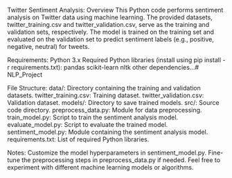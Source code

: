 Twitter Sentiment Analysis:
Overview
This Python code performs sentiment analysis on Twitter data using machine learning. The provided datasets, twitter_training.csv and twitter_validation.csv, serve as the training and validation sets, respectively. The model is trained on the training set and evaluated on the validation set to predict sentiment labels (e.g., positive, negative, neutral) for tweets.

Requirements:
Python 3.x
Required Python libraries (install using pip install -r requirements.txt):
pandas
scikit-learn
nltk
other dependencies...# NLP_Project

File Structure:
data/: Directory containing the training and validation datasets.
twitter_training.csv: Training dataset.
twitter_validation.csv: Validation dataset.
models/: Directory to save trained models.
src/: Source code directory.
preprocess_data.py: Module for data preprocessing.
train_model.py: Script to train the sentiment analysis model.
evaluate_model.py: Script to evaluate the trained model.
sentiment_model.py: Module containing the sentiment analysis model.
requirements.txt: List of required Python libraries.

Notes:
Customize the model hyperparameters in sentiment_model.py.
Fine-tune the preprocessing steps in preprocess_data.py if needed.
Feel free to experiment with different machine learning models or algorithms.
